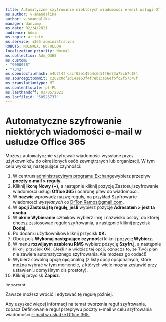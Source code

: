```yaml
---
title: Automatyczne szyfrowanie niektórych wiadomości e-mail usługi Office 365
ms.author: v-smandalika
author: v-smandalika
manager: dansimp
ms.date: 02/24/2021
audience: Admin
ms.topic: article
ms.service: o365-administration
ROBOTS: NOINDEX, NOFOLLOW
localization_priority: Normal
ms.collection: Adm_O365
ms.custom:
- "9000078"
- "7342"
ms.openlocfilehash: e4b2f4ffcacf03e145b4c6d5ff6e73a75cb7c184
ms.sourcegitcommit: c202c0df2d141e63f4f7eb13a56efbfc2f57348f
ms.translationtype: MT
ms.contentlocale: pl-PL
ms.lasthandoff: 03/05/2021
ms.locfileid: "50526737"
---
```

# <a name="automatically-encrypt-certain-office-365-email-messages"></a>Automatyczne szyfrowanie niektórych wiadomości e-mail w usłudze Office 365

Możesz automatycznie szyfrować wiadomości wysyłane przez użytkowników do określonych osób zewnętrznych lub organizacji. W tym celu wykonaj następujące czynności:

1. W centrum [administracyjnym programu Exchange](https://outlook.office365.com/ecp/)wybierz przepływ **poczty e-mail > reguły.** 
2. Kliknij **ikonę Nowy (+),** a następnie kliknij pozycję Zastosuj szyfrowanie wiadomości usługi **Office 365** i ochronę praw do wiadomości.
3. W **nazwie** wprowadź nazwę reguły, na przykład Szyfrowanie wiadomości *wysyłanych* do DrToniRamos@gmail.com.
4. W **opcji Zastosuj tę regułę, jeśli** wybierz pozycję **Adresatem > jest ta osoba.** 
5. W **oknie Wybieranie** członków wybierz imię i nazwisko osoby, do której chcesz zastosować regułę szyfrowania, a następnie kliknij przycisk **Dodaj.** 
6. Po dodaniu użytkowników kliknij przycisk **OK.**
7. Obok pola **Wykonaj następujące czynności** kliknij pozycję **Wybierz.** 
8. W menu **rozwijaym szablonu RMS** wybierz pozycję **Szyfruj,** a następnie kliknij przycisk **OK.** (Jeśli nie widzisz tej opcji, oznacza to, że Twój plan nie zawiera automatycznego szyfrowania. Ale możesz go dodać!)
9. Wybierz dowolną opcję opcjonalną (z listy opcji opcjonalnych, które można wybrać w tym momencie, z których wiele można zostawić przy ustawieniu domyślnym dla prostoty).
10. Kliknij przycisk **Zapisz**.

> [!IMPORTANT]
> Zawsze możesz wrócić i edytować tę regułę później.

Aby uzyskać więcej informacji na temat tworzenia reguł szyfrowania, zobacz Definiowanie reguł przepływu poczty e-mail w celu szyfrowania wiadomości [e-mail w usłudze Office 365.](https://docs.microsoft.com/microsoft-365/compliance/define-mail-flow-rules-to-encrypt-email)

